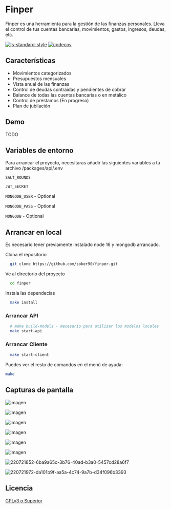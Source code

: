 # Finper

Finper es una herramienta para la gestión de las finanzas personales. Lleva el control de tus cuentas bancarias, movimientos, gastos, ingresos, deudas, etc.

[![js-standard-style](https://img.shields.io/badge/code%20style-standard-brightgreen.svg)](http://standardjs.com)
[![codecov](https://codecov.io/gh/soker90/finper/branch/master/graph/badge.svg?token=gWKDyCALuU)](https://codecov.io/gh/soker90/finper)

## Características

- Movimientos categorizados
- Presupuestos mensuales
- Vista anual de las finanzas
- Control de deudas contraidas y pendientes de cobrar
- Balance de todas las cuentas bancarias o en metálico
- Control de préstamos (En progreso)
- Plan de jubilación

## Demo

TODO

## Variables de entorno

Para arrancar el proyecto, necesitaras añadir las siguientes variables a tu archivo /packages/api/.env

`SALT_ROUNDS`

`JWT_SECRET`

`MONGODB_USER` - Optional

`MONGODB_PASS` - Optional

`MONGODB` - Optional

## Arrancar en local

Es necesario tener previamente instalado node 16 y mongodb arrancado.

Clona el repositorio

```bash
  git clone https://github.com/soker90/finper.git
```

Ve al directorio del proyecto

```bash
  cd finper
```

Instala las dependecias

```bash
  make install
```

### Arrancar API
```bash
  # make build-models - Necesario para utilizar los modelos locales
  make start-api
```

### Arrancar Cliente
```bash
  make start-client
```

Puedes ver el resto de comandos en el menú de ayuda: 
```bash
make
```

## Capturas de pantalla

![imagen](https://user-images.githubusercontent.com/8345188/220207754-a890756d-243a-4e10-815a-df1a597512fc.png)

![imagen](https://user-images.githubusercontent.com/8345188/220208160-9d14644b-dd7c-4875-9edf-6ec7f4604b52.png)

![imagen](https://user-images.githubusercontent.com/8345188/220720830-ccc67462-d724-49a6-b33e-6c9602eb47cf.png)

![imagen](https://user-images.githubusercontent.com/8345188/220721312-7f5fa22d-f607-49bd-85d4-3c4abf288eae.png)

![imagen](https://user-images.githubusercontent.com/8345188/220721599-00ec2cdd-e832-4890-a2e8-e4d781c35a8c.png)

![imagen](https://user-images.githubusercontent.com/8345188/220208380-0d1ff108-1c1d-4bc0-9784-bb114b1add81.png)

![220721852-6ba9a65c-3b76-40ad-b3a0-5457cd28a6f7](https://user-images.githubusercontent.com/8345188/220723111-9a8f4dd8-07bc-4090-a738-fcc8317c1535.png)

![220721972-da101b9f-aa5a-4c74-9a7b-d34f096b3393](https://user-images.githubusercontent.com/8345188/220722791-bea8c0cc-24ff-4a5f-8bff-b2a382bc9bcc.png)



## Licencia

[GPLv3 o Superior](https://github.com/soker90/finper/blob/master/LICENSE)

